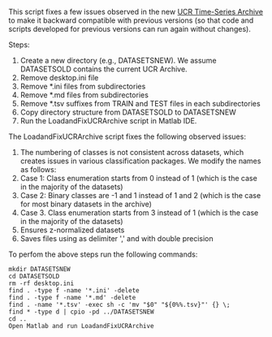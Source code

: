 This script fixes a few issues observed in the new [UCR Time-Series Archive](https://www.cs.ucr.edu/%7Eeamonn/time_series_data_2018/) to make it backward compatible with previous versions (so that code and scripts developed for previous versions can run again without changes).

Steps:
1. Create a new directory (e.g., DATASETSNEW). We assume DATASETSOLD contains the current UCR Archive.
2. Remove desktop.ini file
3. Remove \*.ini files from subdirectories
4. Remove \*.md files from subdirectories
5. Remove \*.tsv suffixes from TRAIN and TEST files in each subdirectories
6. Copy directory structure from DATASETSOLD to DATASETSNEW
7. Run the LoadandFixUCRArchive script in Matlab IDE.

The LoadandFixUCRArchive script fixes the following observed issues:

1. The numbering of classes is not consistent across datasets, which creates issues in various classification packages. We modify the names as follows:
  1. Case 1: Class enumeration starts from 0 instead of 1 (which is the case in the majority of the datasets)
  2. Case 2: Binary classes are -1 and 1 instead of 1 and 2 (which is the case for most binary datasets in the archive)
  3. Case 3. Class enumeration starts from 3 instead of 1 (which is the case in the majority of the datasets)
2. Ensures z-normalized datasets
3. Saves files using as delimiter ',' and with double precision 

To perfom the above steps run the following commands:

```
mkdir DATASETSNEW
cd DATASETSOLD
rm -rf desktop.ini
find . -type f -name '*.ini' -delete
find . -type f -name '*.md' -delete
find . -name '*.tsv' -exec sh -c 'mv "$0" "${0%%.tsv}"' {} \;
find * -type d | cpio -pd ../DATASETSNEW
cd ..
Open Matlab and run LoadandFixUCRArchive
```
